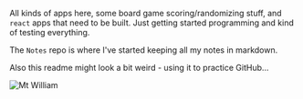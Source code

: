 All kinds of apps here, some board game scoring/randomizing stuff, and `react` apps that need to be built.  Just getting started programming and kind of 
testing everything.  

The `Notes` repo is where I've started keeping all my notes in markdown.

Also this readme might look a bit weird - using it to practice GitHub...

![Mt William](https://user-images.githubusercontent.com/100654677/229944731-428da6cd-a5c2-4288-9eba-3da00ce9927e.jpg)

<!--
**nickbstudy/nickbstudy** is a ✨ _special_ ✨ repository because its `README.md` (this file) appears on your GitHub profile.

Here are some ideas to get you started:

- 🔭 I’m currently working on ...
- 🌱 I’m currently learning ...
- 👯 I’m looking to collaborate on ...
- 🤔 I’m looking for help with ...
- 💬 Ask me about ...
- 📫 How to reach me: ...
- 😄 Pronouns: ...
- ⚡ Fun fact: ...
-->

